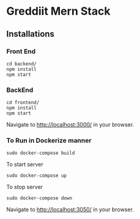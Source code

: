 # Greddiit Mern Stack 

## Installations


### Front End

```
cd backend/
npm install
npm start
```
### BackEnd
```
cd frontend/
npm install
npm start
```
Navigate to [http://localhost:3000/](http://localhost:3000/) in your browser.

### To Run in Dockerize manner
 ```
 sudo docker-compose build
 ```
 To start server 
 ```
 sudo docker-compose up
 ```
 To stop server
 ```
 sudo docker-compose down
 ```

Navigate to [http://localhost:3050/](http://localhost:3000/) in your browser.
